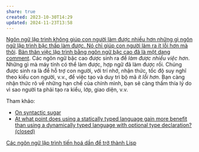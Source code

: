 ```yaml
---
share: true
created: 2023-10-30T14:29
updated: 2024-11-23T13:58
---
```

[Ngôn ngữ lập trình không giúp con người làm được nhiều hơn những gì ngôn ngữ lập trình bậc thấp làm được. Nó chỉ giúp con người làm ra ít lỗi hơn mà thôi](https://doi-thoai.deno.dev/DX.5J.1). [Bản thân việc lập trình bằng ngôn ngữ bậc cao đã là một dạng comment](../../../Kh%C3%A1i%20ni%E1%BB%87m%20c%C6%A1%20b%E1%BA%A3n%20v%C3%A0%20nguy%C3%AAn%20l%C3%BD%20l%E1%BA%ADp%20tr%C3%ACnh/Nguy%C3%AAn%20l%C3%BD/%C4%90%E1%BA%B7t%20t%C3%AAn%20bi%E1%BA%BFn,%20vi%E1%BA%BFt%20comment/B%E1%BA%A3n%20th%C3%A2n%20vi%E1%BB%87c%20l%E1%BA%ADp%20tr%C3%ACnh%20b%E1%BA%B1ng%20ng%C3%B4n%20ng%E1%BB%AF%20b%E1%BA%ADc%20cao%20%C4%91%C3%A3%20l%C3%A0%20m%E1%BB%99t%20d%E1%BA%A1ng%20comment.md). Các ngôn ngữ bậc cao được sinh ra để _làm được nhiều việc hơn_. Những gì mà máy tính có thể làm được, hợp ngữ đã làm được rồi. Chúng được sinh ra là để hỗ trợ con người, với trí nhớ, nhận thức, tốc độ suy nghĩ theo kiểu con người, v.v., để việc tạo và duy trì bộ mã _ít lỗi hơn_. Bạn càng nhận thức rõ về những hạn chế của chính mình, bạn sẽ càng thấm thía lý do vì sao người ta phải tạo ra kiểu, lớp, giao diện, v.v.

Tham khảo:
- [On syntactic sugar](https://evertpot.com/syntactic-sugar/)
- [At what point does using a statically typed language gain more benefit than using a dynamically typed language with optional type declaration? (closed)](https://softwareengineering.stackexchange.com/a/448991/192731)

[Các ngôn ngữ lập trình tiến hoá dần để trở thành Lisp](./C%C3%A1c%20ng%C3%B4n%20ng%E1%BB%AF%20l%E1%BA%ADp%20tr%C3%ACnh%20ti%E1%BA%BFn%20ho%C3%A1%20d%E1%BA%A7n%20%C4%91%E1%BB%83%20tr%E1%BB%9F%20th%C3%A0nh%20Lisp.md)